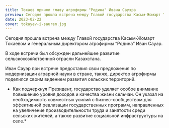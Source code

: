 ```yaml
---
title: Токаев принял главу агрофирмы "Родина" Ивана Сауэра
preview: Сегодня прошла встреча между Главой государства Касым-Жомарт Токаевом и генеральным директором агрофирмы “Родина” Иван Сауэр.
date: 2023-02-22
cover: tokayev-i-sauren.jpg
---
```

Сегодня прошла встреча между Главой государства Касым-Жомарт Токаевом и генеральным директором агрофирмы “Родина” Иван Сауэр. 

В ходе встречи был обсужден дальнейшее развитие сельскохозяйственной отрасли Казахстана. 

Иван Сауэр при встрече предоставил свои предложения по модернизации аграрной науки в стране, также, директор агрофирмы поделился своим видением развития сельских территорий. 

* Как подчеркнул Президент, государство уделяет особое внимание повышению уровня доходов и качества жизни сельчан. Он указал на необходимость совместных усилий с бизнес-сообществом для эффективной реализации государственных программ, направленных на увеличение производительности труда и занятости среди сельских жителей, а также развитие социальной инфраструктуры на селе.*  
